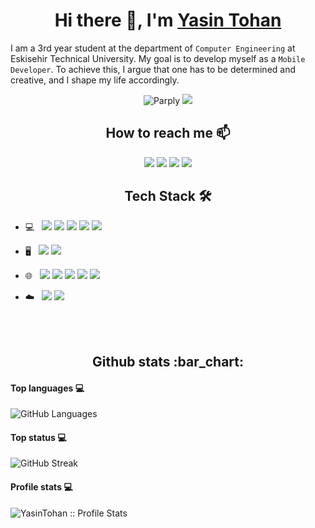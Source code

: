 
<h1 align="center">Hi there 👋, I'm <a href="https://github.com/yasintohan/">Yasin Tohan</a></h1>

<p align="center">
  
I am a 3rd year student at the department of ``Computer Engineering`` at Eskisehir Technical University. My goal is to develop myself as a ``Mobile Developer``. To achieve this, I argue that one has to be determined and creative, and I shape my life accordingly.

</p>

<p align="center">
  <img src="https://komarev.com/ghpvc/?username=yasintohan" alt="Parply" />
    <a href="https://github.com/yasintohan/"><img src="https://img.shields.io/github/followers/yasintohan?style=flat-square?color=%234CC61E&label=GitHub%20Followers%20"/></a>
</p>

<h2 align="center">How to reach me 📫</h2>

<p align="center">
  <a href="mailto:yasintohann@gmail.com"><img src="https://img.shields.io/badge/e‑mail-D14836.svg?style=for-the-badge&logo=GMail&logoColor=white"/></a>
  <a href="https://www.instagram.com/yasintohan/"><img src="https://img.shields.io/badge/instagram-E4405F.svg?style=for-the-badge&logo=instagram&logoColor=white"/></a>
  <a href="http://tohandesign.com/"><img src="https://img.shields.io/badge/Web%20Site-9146FF.svg?style=for-the-badge&logo=google-chrome&logoColor=white"/></a>
  <a href="https://www.linkedin.com/in/yasintohan/"><img src="https://img.shields.io/badge/linkedin-0077B5.svg?style=for-the-badge&logo=linkedin&logoColor=white"/></a>
</p>


<h2 align="center">Tech Stack 🛠</h2>


- 💻 &nbsp; <img src="http://img.shields.io/badge/-Java-F89820?style=flat&logo=java&logoColor=white"> <img src="https://img.shields.io/badge/-C%23-659ad2?style=flat&logo=c%2B%2B&logoColor=ffffff"> <img src="https://img.shields.io/badge/-Kotlin-7c6fe1?style=flat&logo=kotlin&logoColor=white"> <img src="https://img.shields.io/badge/Android-3DDC84?style=flat&logo=Android&logoColor=white&labelColor=3DDC84"> <img src="https://img.shields.io/badge/Flutter-02569B?style=flat&logo=Flutter&logoColor=white&labelColor=02569B"> 

- 🖥️ &nbsp; <img src="https://img.shields.io/badge/Android%20Studio-4285F4?style=flat&logo=Android%20Studio&logoColor=white&labelColor=4285F4"> <img src="https://img.shields.io/badge/Visual%20Studio%20Code-007ACC?style=flat&logo=Visual%20Studio%20Code&logoColor=white&labelColor=007ACC">

- 🌐 &nbsp; <img src = "https://img.shields.io/badge/-HTML5-E34F26?style=flat&logo=html5&logoColor=white"> <img src = "https://img.shields.io/badge/-CSS3-1572B6?style=flat&logo=css3&logoColor=white"> <img src="https://img.shields.io/badge/-Bootstrap-563D7C?style=flat&logo=bootstrap&logoColor=white"> <img src="https://img.shields.io/badge/-Php-5A0FC8?style=flat&logo=php&logoColor=white"> <img src="https://img.shields.io/badge/-WordPress-blue?style=flat&logo=wordpress&logoColor=white">

- :cloud: &nbsp; <img src="https://img.shields.io/badge/-MySQL-F29111?style=flat&logo=mysql&logoColor=FFFFFF"> <img src="https://img.shields.io/badge/-Firebase-FFA611?style=flat&logo=firebase&logoColor=FFFFFF">

<br>
<br>



<h2 align="center">Github stats :bar_chart:</h2>

<h4>Top languages 💻</h4>

![GitHub Languages](https://github-readme-stats.vercel.app/api/top-langs/?username=yasintohan&hide=assembly,pawn,hack&langs_count=15&layout=compact)

<h4>Top status 💻</h4>

![GitHub Streak](https://github-readme-streak-stats.herokuapp.com/?user=yasintohan)




<h4>Profile stats 💻</h4>

<img src="https://github-readme-stats.vercel.app/api?username=yasintohan&show_icons=true" alt="YasinTohan :: Profile Stats" />


<!--
**yasintohan/yasintohan** is a ✨ _special_ ✨ repository because its `README.md` (this file) appears on your GitHub profile.

Here are some ideas to get you started:

- 🔭 I’m currently working on ...
- 🌱 I’m currently learning ...
- 👯 I’m looking to collaborate on ...
- 🤔 I’m looking for help with ...
- 💬 Ask me about ...
- 📫 How to reach me: ...
- 😄 Pronouns: ...
- ⚡ Fun fact: ...
💻
-->
